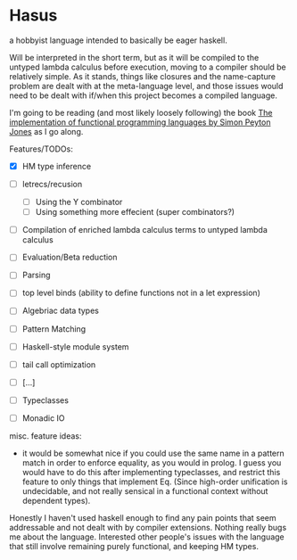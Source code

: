 # Hasus

a hobbyist language intended to basically be eager haskell.

Will be interpreted in the short term, but as it will be compiled to the untyped lambda calculus before execution,
moving to a compiler should be relatively simple.
As it stands, things like closures and the name-capture problem are dealt with at the meta-language level,
and those issues would need to be dealt with if/when this project becomes a compiled language. 

I'm going to be reading (and most likely loosely following) the book [The implementation of functional programming languages by Simon Peyton Jones](https://www.microsoft.com/en-us/research/publication/the-implementation-of-functional-programming-languages/ )
as I go along.

Features/TODOs:
- [x] HM type inference
- [ ] letrecs/recusion
  - [ ] Using the Y combinator
  - [ ] Using something more effecient (super combinators?)
- [ ] Compilation of enriched lambda calculus terms to untyped lambda calculus
- [ ] Evaluation/Beta reduction
- [ ] Parsing
- [ ] top level binds (ability to define functions not in a let expression)
- [ ] Algebriac data types
- [ ] Pattern Matching
- [ ] Haskell-style module system
- [ ] tail call optimization 
- [ ] [...]
- [ ] Typeclasses 
- [ ] Monadic IO


misc. feature ideas:
  - it would be somewhat nice if you could use the same name in a pattern match in order to enforce equality, as you would in prolog.
    I guess you would have to do this after implementing typeclasses, and restrict this feature to only things that implement Eq.
    (Since high-order unification is undecidable, and not really sensical in a functional context without dependent types).

Honestly I haven't used haskell enough to find any pain points that seem addressable and not dealt with by compiler extensions. 
Nothing really bugs me about the language.
Interested other people's issues with the language that still involve remaining purely functional, and keeping HM types.
